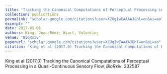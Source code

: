 ```yaml
---
title: 'Tracking the Canonical Computations of Perceptual Processing in a Quasi-Continuous Sensory Flow'
collection: publications
permalink: "scholar.google.com/citations?user=XZOgIwEAAAAJ&hl=en&oi=ao"
excerpt: ""
date: 2017-01-01
authors: King, Jean-Rémi; Wyart, Valentin; 
venue: "BioRxiv"
paperurl: "scholar.google.com/citations?user=XZOgIwEAAAAJ&hl=en&oi=ao"
citation: "King et al (2017.0) Tracking the Canonical Computations of Perceptual Processing in a Quasi-Continuous Sensory Flow, <i>BioRxiv</i>: 232587"
---
```

King et al (2017.0) Tracking the Canonical Computations of Perceptual Processing in a Quasi-Continuous Sensory Flow, <i>BioRxiv</i>: 232587
